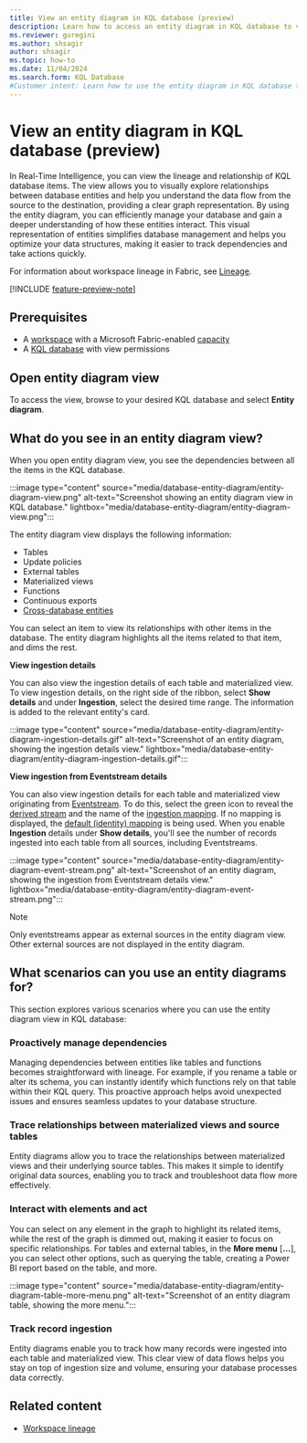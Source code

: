 ```yaml
---
title: View an entity diagram in KQL database (preview)
description: Learn how to access an entity diagram in KQL database to view the relationship between items in Real-Time Intelligence.
ms.reviewer: guregini
ms.author: shsagir
author: shsagir
ms.topic: how-to
ms.date: 11/04/2024
ms.search.form: KQL Database
#Customer intent: Learn how to use the entity diagram in KQL database to manage and optimize database relationships and dependencies.
---
```

# View an entity diagram in KQL database (preview)

In Real-Time Intelligence, you can view the lineage and relationship of KQL database items. The view allows you to visually explore relationships between database entities and help you understand the data flow from the source to the destination, providing a clear graph representation. By using the entity diagram, you can efficiently manage your database and gain a deeper understanding of how these entities interact. This visual representation of entities simplifies database management and helps you optimize your data structures, making it easier to track dependencies and take actions quickly.

For information about workspace lineage in Fabric, see [Lineage](../governance/lineage.md).

[!INCLUDE [feature-preview-note](../includes/feature-preview-note.md)]

## Prerequisites

* A [workspace](../get-started/create-workspaces.md) with a Microsoft Fabric-enabled [capacity](../enterprise/licenses.md#capacity)
* A [KQL database](create-database.md) with view permissions

## Open entity diagram view

To access the view, browse to your desired KQL database and select **Entity diagram**.

## What do you see in an entity diagram view?

When you open entity diagram view, you see the dependencies between all the items in the KQL database.

:::image type="content" source="media/database-entity-diagram/entity-diagram-view.png" alt-text="Screenshot showing an entity diagram view in KQL database." lightbox="media/database-entity-diagram/entity-diagram-view.png":::

The entity diagram view displays the following information:

* Tables
* Update policies
* External tables
* Materialized views
* Functions
* Continuous exports
* [Cross-database entities](/kusto/query/cross-cluster-or-database-queries?view=microsoft-fabric&preserve-view=true)

You can select an item to view its relationships with other items in the database. The entity diagram highlights all the items related to that item, and dims the rest.

**View ingestion details**

You can also view the ingestion details of each table and materialized view. To view ingestion details, on the right side of the ribbon, select **Show details** and under **Ingestion**, select the desired time range. The information is added to the relevant entity's card.

:::image type="content" source="media/database-entity-diagram/entity-diagram-ingestion-details.gif" alt-text="Screenshot of an entity diagram, showing the ingestion details view." lightbox="media/database-entity-diagram/entity-diagram-ingestion-details.gif":::

**View ingestion from Eventstream details**

You can also view ingestion details for each table and materialized view originating from [Eventstream](event-streams/overview.md). To do this, select the green icon to reveal the [derived stream](event-streams/add-destination-derived-stream.md) and the name of the [ingestion mapping](https://learn.microsoft.com/kusto/management/mappings?view=microsoft-fabric). If no mapping is displayed, the [default (identity) mapping](https://learn.microsoft.com/kusto/management/mappings?view=microsoft-fabric#identity-mapping) is being used. When you enable **Ingestion** details under **Show details**, you'll see the number of records ingested into each table from all sources, including Eventstreams.

:::image type="content" source="media/database-entity-diagram/entity-diagram-event-stream.png" alt-text="Screenshot of an entity diagram, showing the ingestion from Eventstream details view." lightbox="media/database-entity-diagram/entity-diagram-event-stream.png":::

>[!NOTE]
> Only eventstreams appear as external sources in the entity diagram view. Other external sources are not displayed in the entity diagram.

## What scenarios can you use an entity diagrams for?

This section explores various scenarios where you can use the entity diagram view in KQL database:

### Proactively manage dependencies

Managing dependencies between entities like tables and functions becomes straightforward with lineage. For example, if you rename a table or alter its schema, you can instantly identify which functions rely on that table within their KQL query. This proactive approach helps avoid unexpected issues and ensures seamless updates to your database structure.

### Trace relationships between materialized views and source tables

Entity diagrams allow you to trace the relationships between materialized views and their underlying source tables. This makes it simple to identify original data sources, enabling you to track and troubleshoot data flow more effectively.

### Interact with elements and act

You can select on any element in the graph to highlight its related items, while the rest of the graph is dimmed out, making it easier to focus on specific relationships. For tables and external tables, in the **More menu** [**...**], you can select other options, such as querying the table, creating a Power BI report based on the table, and more.

:::image type="content" source="media/database-entity-diagram/entity-diagram-table-more-menu.png" alt-text="Screenshot of an entity diagram table, showing the more menu.":::

### Track record ingestion

Entity diagrams enable you to track how many records were ingested into each table and materialized view. This clear view of data flows helps you stay on top of ingestion size and volume, ensuring your database processes data correctly.

## Related content

* [Workspace lineage](../governance/lineage.md)
